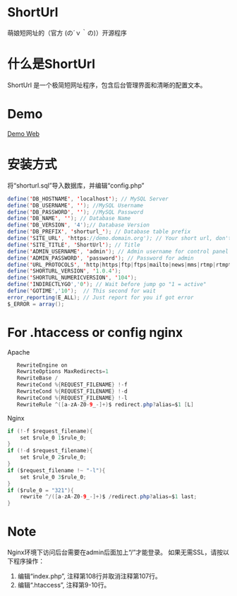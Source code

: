 # ShortUrl
萌娘短网址的（官方 (の´ｖ｀の)）开源程序
# 什么是ShortUrl
ShortUrl 是一个极简短网址程序，包含后台管理界面和清晰的配置文本。
# Demo
[Demo Web](http://gurl.ga)
# 安装方式
将“shorturl.sql”导入数据库，并编辑“config.php”
```java  
define('DB_HOSTNAME', 'localhost'); // MySQL Server
define('DB_USERNAME', ''); //MySQL Username
define('DB_PASSWORD', ''); //MySQL Password
define('DB_NAME', ''); // Database Name
define('DB_VERSION', '4');// Database Version
define('DB_PREFIX', 'shorturl_'); // Database table prefix
define('SITE_URL', 'https://demo.domain.org'); // Your short url, don't use "/"
define('SITE_TITLE', 'ShortUrl'); // Title
define('ADMIN_USERNAME', 'admin'); // Admin username for control panel
define('ADMIN_PASSWORD', 'password'); // Password for admin
define('URL_PROTOCOLS', 'http|https|ftp|ftps|mailto|news|mms|rtmp|rtmpt|ed2k'); // Protocol accept to short
define('SHORTURL_VERSION', '1.0.4');
define('SHORTURL_NUMERICVERSION', '104');
define('INDIRECTLYGO','0'); // Wait before jump go "1 = active"
define('GOTIME','10');	// This second for wait
error_reporting(E_ALL); // Just report for you if got error
$_ERROR = array();
```
# For .htaccess or config nginx
Apache
```java  
   RewriteEngine on
   RewriteOptions MaxRedirects=1
   RewriteBase /
   RewriteCond %{REQUEST_FILENAME} !-f
   RewriteCond %{REQUEST_FILENAME} !-d
   RewriteCond %{REQUEST_FILENAME} !-l
   RewriteRule ^([a-zA-Z0-9_-]+)$ redirect.php?alias=$1 [L]
```
Nginx
```java  
if (!-f $request_filename){
	set $rule_0 1$rule_0;
}
if (!-d $request_filename){
	set $rule_0 2$rule_0;
}
if ($request_filename !~ "-l"){
	set $rule_0 3$rule_0;
}
if ($rule_0 = "321"){
	rewrite ^/([a-zA-Z0-9_-]+)$ /redirect.php?alias=$1 last;
}
```
# Note
Nginx环境下访问后台需要在admin后面加上“/”才能登录。
如果无需SSL，请按以下程序操作：
 1. 编辑“index.php”, 注释第108行并取消注释第107行。
 2. 编辑“.htaccess”, 注释第9-10行。
